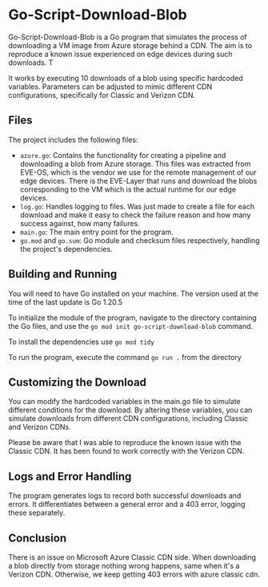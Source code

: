 # Go-Script-Download-Blob

Go-Script-Download-Blob is a Go program that simulates the process of downloading a VM image from Azure storage behind a CDN. The aim is to reproduce a known issue experienced on edge devices during such downloads. T

It works by executing 10 downloads of a blob using specific hardcoded variables. Parameters can be adjusted to mimic different CDN configurations, specifically for Classic and Verizon CDN.

## Files

The project includes the following files:

- `azure.go`: Contains the functionality for creating a pipeline and downloading a blob from Azure storage. This files was extracted from EVE-OS, which is the vendor we use for the remote management of our edge devices. There is the EVE-Layer that runs and download the blobs corresponding to the VM which is the actual runtime for our edge devices.
- `log.go`: Handles logging to files. Was just made to create a file for each download and make it easy to check the failure reason and how many success against, how many failures.
- `main.go`: The main entry point for the program.
- `go.mod` and `go.sum`: Go module and checksum files respectively, handling the project's dependencies.

## Building and Running

You will need to have Go installed on your machine. The version used at the time of the last update is Go 1.20.5

To initialize the module of the program, navigate to the directory containing the Go files, and use the `go mod init go-script-download-blob` command.

To install the dependencies use `go mod tidy`

To run the program, execute the command `go run .` from the directory

## Customizing the Download
You can modify the hardcoded variables in the main.go file to simulate different conditions for the download. By altering these variables, you can simulate downloads from different CDN configurations, including Classic and Verizon CDNs.

Please be aware that I was able to reproduce the known issue with the Classic CDN. It has been found to work correctly with the Verizon CDN.

## Logs and Error Handling
The program generates logs to record both successful downloads and errors. It differentiates between a general error and a 403 error, logging these separately.

## Conclusion
There is an issue on Microsoft Azure Classic CDN side. When downloading a blob directly from storage nothing wrong happens, same when it's a Verizon CDN. Otherwise, we keep getting 403 errors with azure classic cdn.